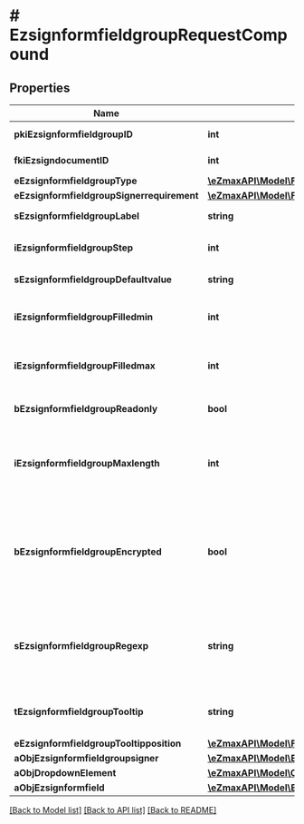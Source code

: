 # # EzsignformfieldgroupRequestCompound

## Properties

Name | Type | Description | Notes
------------ | ------------- | ------------- | -------------
**pkiEzsignformfieldgroupID** | **int** | The unique ID of the Ezsignformfieldgroup | [optional]
**fkiEzsigndocumentID** | **int** | The unique ID of the Ezsigndocument |
**eEzsignformfieldgroupType** | [**\eZmaxAPI\Model\FieldEEzsignformfieldgroupType**](FieldEEzsignformfieldgroupType.md) |  |
**eEzsignformfieldgroupSignerrequirement** | [**\eZmaxAPI\Model\FieldEEzsignformfieldgroupSignerrequirement**](FieldEEzsignformfieldgroupSignerrequirement.md) |  |
**sEzsignformfieldgroupLabel** | **string** | The Label for the Ezsignformfieldgroup |
**iEzsignformfieldgroupStep** | **int** | The step when the Ezsignsigner will be invited to fill the form fields |
**sEzsignformfieldgroupDefaultvalue** | **string** | The default value for the Ezsignformfieldgroup |
**iEzsignformfieldgroupFilledmin** | **int** | The minimum number of Ezsignformfield that must be filled in the Ezsignformfieldgroup |
**iEzsignformfieldgroupFilledmax** | **int** | The maximum number of Ezsignformfield that must be filled in the Ezsignformfieldgroup |
**bEzsignformfieldgroupReadonly** | **bool** | Whether the Ezsignformfieldgroup is read only or not. |
**iEzsignformfieldgroupMaxlength** | **int** | The maximum length for the value in the Ezsignformfieldgroup  This can only be set if eEzsignformfieldgroupType is **Text** or **Textarea** | [optional]
**bEzsignformfieldgroupEncrypted** | **bool** | Whether the Ezsignformfieldgroup is encrypted in the database or not. Encrypted values are not displayed on the Ezsigndocument. This can only be set if eEzsignformfieldgroupType is **Text** or **Textarea** | [optional]
**sEzsignformfieldgroupRegexp** | **string** | A regular expression to indicate what values are acceptable for the Ezsignformfieldgroup.  This can only be set if eEzsignformfieldgroupType is **Text** or **Textarea** | [optional]
**tEzsignformfieldgroupTooltip** | **string** | A tooltip that will be presented to Ezsignsigner about the Ezsignformfieldgroup | [optional]
**eEzsignformfieldgroupTooltipposition** | [**\eZmaxAPI\Model\FieldEEzsignformfieldgroupTooltipposition**](FieldEEzsignformfieldgroupTooltipposition.md) |  | [optional]
**aObjEzsignformfieldgroupsigner** | [**\eZmaxAPI\Model\EzsignformfieldgroupsignerRequestCompound[]**](EzsignformfieldgroupsignerRequestCompound.md) |  |
**aObjDropdownElement** | [**\eZmaxAPI\Model\CustomDropdownElementRequestCompound[]**](CustomDropdownElementRequestCompound.md) |  | [optional]
**aObjEzsignformfield** | [**\eZmaxAPI\Model\EzsignformfieldRequestCompound[]**](EzsignformfieldRequestCompound.md) |  |

[[Back to Model list]](../../README.md#models) [[Back to API list]](../../README.md#endpoints) [[Back to README]](../../README.md)
